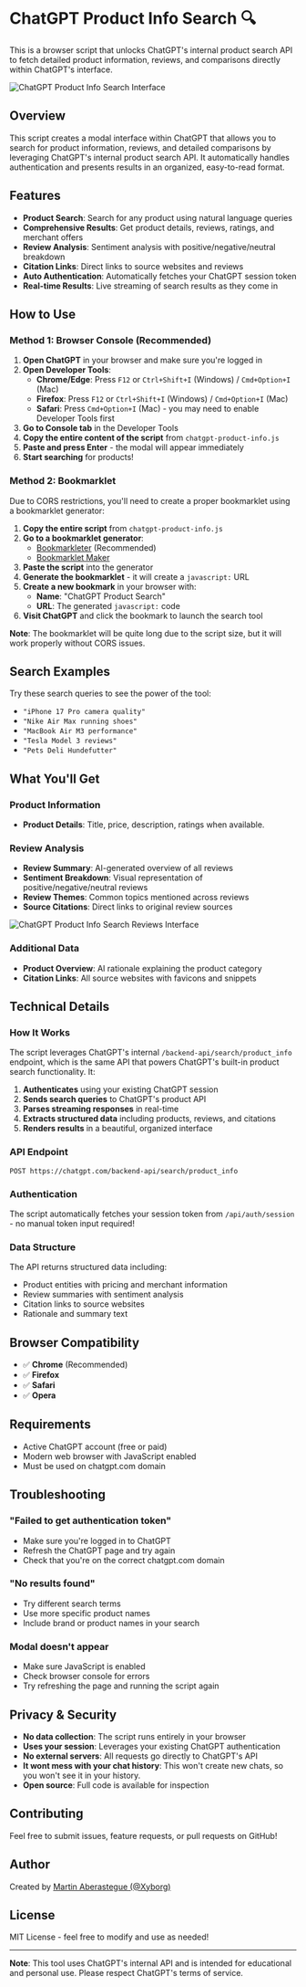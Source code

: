 # ChatGPT Product Info Search 🔍

This is a browser script that unlocks ChatGPT's internal product search API to fetch detailed product information, reviews, and comparisons directly within ChatGPT's interface.

![ChatGPT Product Info Search Interface](chatgpt-product-info.png)

## Overview

This script creates a modal interface within ChatGPT that allows you to search for product information, reviews, and detailed comparisons by leveraging ChatGPT's internal product search API. It automatically handles authentication and presents results in an organized, easy-to-read format.

## Features

- **Product Search**: Search for any product using natural language queries
- **Comprehensive Results**: Get product details, reviews, ratings, and merchant offers
- **Review Analysis**: Sentiment analysis with positive/negative/neutral breakdown
- **Citation Links**: Direct links to source websites and reviews
- **Auto Authentication**: Automatically fetches your ChatGPT session token
- **Real-time Results**: Live streaming of search results as they come in

## How to Use

### Method 1: Browser Console (Recommended)

1. **Open ChatGPT** in your browser and make sure you're logged in
2. **Open Developer Tools**:
   - **Chrome/Edge**: Press `F12` or `Ctrl+Shift+I` (Windows) / `Cmd+Option+I` (Mac)
   - **Firefox**: Press `F12` or `Ctrl+Shift+I` (Windows) / `Cmd+Option+I` (Mac)
   - **Safari**: Press `Cmd+Option+I` (Mac) - you may need to enable Developer Tools first
3. **Go to Console tab** in the Developer Tools
4. **Copy the entire content of the script** from `chatgpt-product-info.js`
5. **Paste and press Enter** - the modal will appear immediately
6. **Start searching** for products!

### Method 2: Bookmarklet

Due to CORS restrictions, you'll need to create a proper bookmarklet using a bookmarklet generator:

1. **Copy the entire script** from `chatgpt-product-info.js`
2. **Go to a bookmarklet generator**:
   - [Bookmarkleter](https://chriszarate.github.io/bookmarkleter) (Recommended)
   - [Bookmarklet Maker](https://caiorss.github.io/bookmarklet-maker)
3. **Paste the script** into the generator
4. **Generate the bookmarklet** - it will create a `javascript:` URL
5. **Create a new bookmark** in your browser with:
   - **Name**: "ChatGPT Product Search" 
   - **URL**: The generated `javascript:` code
6. **Visit ChatGPT** and click the bookmark to launch the search tool

**Note**: The bookmarklet will be quite long due to the script size, but it will work properly without CORS issues.

## Search Examples

Try these search queries to see the power of the tool:

- `"iPhone 17 Pro camera quality"`
- `"Nike Air Max running shoes"`
- `"MacBook Air M3 performance"`
- `"Tesla Model 3 reviews"`
- `"Pets Deli Hundefutter"`

## What You'll Get

### Product Information
- **Product Details**: Title, price, description, ratings when available.

### Review Analysis
- **Review Summary**: AI-generated overview of all reviews
- **Sentiment Breakdown**: Visual representation of positive/negative/neutral reviews
- **Review Themes**: Common topics mentioned across reviews
- **Source Citations**: Direct links to original review sources

![ChatGPT Product Info Search Reviews Interface](chatgpt-product-info-reviews.png)

### Additional Data
- **Product Overview**: AI rationale explaining the product category
- **Citation Links**: All source websites with favicons and snippets

## Technical Details

### How It Works

The script leverages ChatGPT's internal `/backend-api/search/product_info` endpoint, which is the same API that powers ChatGPT's built-in product search functionality. It:

1. **Authenticates** using your existing ChatGPT session
2. **Sends search queries** to ChatGPT's product API
3. **Parses streaming responses** in real-time
4. **Extracts structured data** including products, reviews, and citations
5. **Renders results** in a beautiful, organized interface

### API Endpoint
```
POST https://chatgpt.com/backend-api/search/product_info
```

### Authentication
The script automatically fetches your session token from `/api/auth/session` - no manual token input required!

### Data Structure
The API returns structured data including:
- Product entities with pricing and merchant information
- Review summaries with sentiment analysis
- Citation links to source websites
- Rationale and summary text

## Browser Compatibility

- ✅ **Chrome** (Recommended)
- ✅ **Firefox**
- ✅ **Safari**
- ✅ **Opera**

## Requirements

- Active ChatGPT account (free or paid)
- Modern web browser with JavaScript enabled
- Must be used on chatgpt.com domain

## Troubleshooting

### "Failed to get authentication token"
- Make sure you're logged in to ChatGPT
- Refresh the ChatGPT page and try again
- Check that you're on the correct chatgpt.com domain

### "No results found"
- Try different search terms
- Use more specific product names
- Include brand or product names in your search

### Modal doesn't appear
- Make sure JavaScript is enabled
- Check browser console for errors
- Try refreshing the page and running the script again

## Privacy & Security

- **No data collection**: The script runs entirely in your browser
- **Uses your session**: Leverages your existing ChatGPT authentication
- **No external servers**: All requests go directly to ChatGPT's API
- **It wont mess with your chat history**: This won't create new chats, so you won't see it in your history.
- **Open source**: Full code is available for inspection

## Contributing

Feel free to submit issues, feature requests, or pull requests on GitHub!

## Author

Created by [Martin Aberastegue (@Xyborg)](https://www.martinaberastegue.com/)

## License

MIT License - feel free to modify and use as needed!

---

**Note**: This tool uses ChatGPT's internal API and is intended for educational and personal use. Please respect ChatGPT's terms of service.